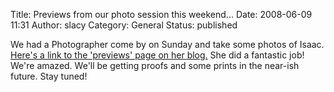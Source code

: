 Title: Previews from our photo session this weekend...
Date: 2008-06-09 11:31
Author: slacy
Category: General
Status: published

We had a Photographer come by on Sunday and take some photos of Isaac.
[Here's a link to the 'previews' page on her
blog.](http://babymoonphotography.com/blog/?p=40) She did a fantastic
job! We're amazed. We'll be getting proofs and some prints in the
near-ish future. Stay tuned!
